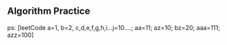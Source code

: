 [//]: # (# Algorithm)
## Algorithm Practice
ps: [leetCode a=1, b=2, c,d,e,f,g,h,i...j=10....; aa=11; az=10; bz=20; aaa=111; azz=100]
